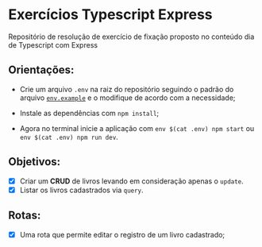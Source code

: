 # Exercícios Typescript Express

Repositório de resolução de exercício de fixação proposto no conteúdo dia de Typescript com Express

## Orientações:

- Crie um arquivo `.env` na raiz do repositório seguindo o padrão do arquivo [`env.example`](./env.example) e o modifique de acordo com a necessidade;

- Instale as dependências com `npm install`;

- Agora no terminal inicie a aplicação com `env $(cat .env) npm start` ou `env $(cat .env) npm run dev`.

## Objetivos:

- [x] Criar um **CRUD** de livros levando em consideração apenas o `update`.
- [x] Listar os livros cadastrados via `query`.

## Rotas:

- [x] Uma rota que permite editar o registro de um livro cadastrado;
